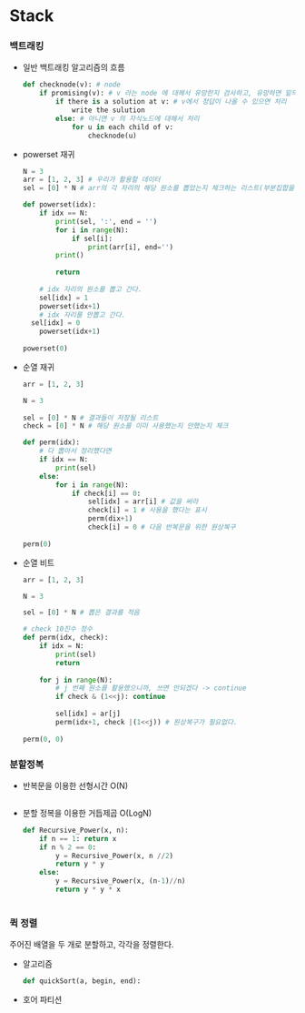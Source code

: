 # Stack

### 백트래킹

- 일반 백트래킹 알고리즘의 흐름

  ```python
  def checknode(v): # node
      if promising(v): # v 라는 node 에 대해서 유망한지 검사하고, 유망하면 밑의 과정 수행
          if there is a solution at v: # v에서 정답이 나올 수 있으면 처리
              write the sulution
          else: # 아니면 v 의 자식노드에 대해서 처리
              for u in each child of v:
                  checknode(u)
  ```

  

- powerset 재귀

  ```python
  N = 3
  arr = [1, 2, 3] # 우리가 활용할 데이터
  sel = [0] * N # arr의 각 자리의 해당 원소를 뽑았는지 체크하는 리스트(부분집합을 의미함)
  
  def powerset(idx):
      if idx == N:
          print(sel, ':', end = '')
          for i in range(N):
              if sel[i]:
                  print(arr[i], end='')
          print()
          
          return
      
      # idx 자리의 원소를 뽑고 간다.
      sel[idx] = 1
      powerset(idx+1)
      # idx 자리를 안뽑고 간다.
  	sel[idx] = 0
      powerset(idx+1)
      
  powerset(0)
  ```

  
  
- 순열 재귀

  ```python
  arr = [1, 2, 3]
  
  N = 3
   
  sel = [0] * N # 결과들이 저장될 리스트
  check = [0] * N # 해당 원소를 이미 사용했는지 안했는지 체크
  
  def perm(idx):
      # 다 뽑아서 정리했다면
      if idx == N:
          print(sel)
      else:
          for i in range(N):
              if check[i] == 0:
                  sel[idx] = arr[i] # 값을 써라
                  check[i] = 1 # 사용을 했다는 표시
                  perm(dix+1)
                  check[i] = 0 # 다음 반복문을 위한 원상복구
                  
  perm(0)
  ```



- 순열 비트

  ``` python
  arr = [1, 2, 3]
  
  N = 3
  
  sel = [0] * N # 뽑은 결과를 적음
  
  # check 10진수 정수
  def perm(idx, check):
      if idx = N:
          print(sel)
          return
      
      for j in range(N):
          # j 번째 원소를 활용했으니까, 쓰면 안되겠다 -> continue
          if check & (1<<j): continue
          
          sel[idx] = ar[j]
          perm(idx+1, check |(1<<j)) # 원상복구가 필요없다.
          
  perm(0, 0)
  ```

  

### 분할정복

- 반복문을 이용한 선형시간 O(N)

  ```
  
  ```

  

- 분할 정복을 이용한 거듭제곱 O(LogN)

  ```python
  def Recursive_Power(x, n):
      if n == 1: return x
      if n % 2 == 0:
          y = Recursive_Power(x, n //2)
          return y * y
      else:
          y = Recursive_Power(x, (n-1)//n)
          return y * y * x
      
  ```

  

### 퀵 정렬

주어진 배열을 두 개로 분할하고, 각각을 정렬한다.

- 알고리즘

  ```python
  def quickSort(a, begin, end):
  ```

- 호어 파티션

  ```
  
  ```

  